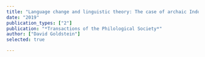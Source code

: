 ```yaml
---
title: "Language change and linguistic theory: The case of archaic Indo-European conjunction"
date: "2019"
publication_types: ["2"]
publication: "*Transactions of the Philological Society*"
author: ["David Goldstein"]
selected: true

---
```

